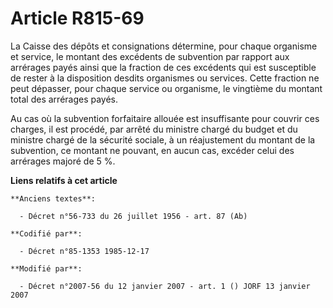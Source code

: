 # Article R815-69

La Caisse des dépôts et consignations détermine, pour chaque organisme et service, le montant des excédents de subvention par
rapport aux arrérages payés ainsi que la fraction de ces excédents qui est susceptible de rester à la disposition desdits
organismes ou services. Cette fraction ne peut dépasser, pour chaque service ou organisme, le vingtième du montant total des
arrérages payés. 

Au cas où la subvention forfaitaire allouée est insuffisante pour couvrir ces charges, il est procédé, par arrêté du ministre
chargé du budget et du ministre chargé de la sécurité sociale, à un réajustement du montant de la subvention, ce montant ne
pouvant, en aucun cas, excéder celui des arrérages majoré de 5 %.

**Liens relatifs à cet article**

	**Anciens textes**:

	  - Décret n°56-733 du 26 juillet 1956 - art. 87 (Ab)

	**Codifié par**:

	  - Décret n°85-1353 1985-12-17

	**Modifié par**:

	  - Décret n°2007-56 du 12 janvier 2007 - art. 1 () JORF 13 janvier 2007
